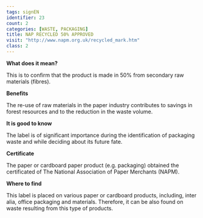 ```yaml
---
tags: signEN
identifier: 23
count: 2
categories: [WASTE, PACKAGING]
title: NAP RECYCLED 50% APPROVED
visit: "http://www.napm.org.uk/recycled_mark.htm"
class: 2
---
```

**What does it mean?**

This is to confirm that the product is made in 50% from secondary raw materials (fibres).

**Benefits**

The re-use of raw materials in the paper industry contributes to savings in forest resources and to the reduction in the waste volume.

**It is good to know**

The label is of significant importance during the identification of packaging waste and while deciding about its future fate.

**Certificate**

The paper or cardboard paper product (e.g. packaging) obtained the certificated of The National Association of Paper Merchants (NAPM).

**Where to find**

This label is placed on various paper or cardboard products, including, inter alia, office packaging and materials. Therefore, it can be also found on waste resulting from this type of products.